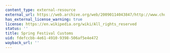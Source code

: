 ```yaml
---
content_type: external-resource
external_url: https://web.archive.org/web/20090114043847/http://www.chunjie.net.cn/znew/ms2.aspx
has_external_license_warning: true
license: https://en.wikipedia.org/wiki/All_rights_reserved
status: ''
title: Spring Festival Customs
uid: fdefccbb-4e61-4910-9398-506af5e4e472
wayback_url: ''
---
```

